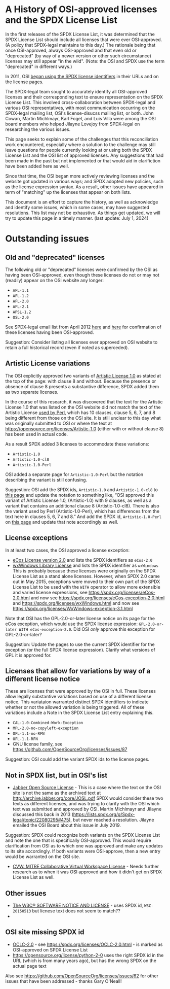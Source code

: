# A History of OSI-approved licenses and the SPDX License List

In the first releases of the SPDX License List, it was determined that the SPDX License List should include all licenses that were ever OSI-approved. (A policy that SPDX-legal maintains to this day.) The rationale being that once OSI-approved, always OSI-approved and that even old or "deprecated" (by way of a newer version or other such circumstance) licenses may still appear "in the wild". (Note: the OSI and SPDX use the term "deprecated" in different ways.)

In 2011, OSI [began using the SPDX license identifiers](https://opensource.org/meeting-minutes/minutes20110608) in their URLs and on the license pages.

The SPDX-legal team sought to accurately identify all OSI-approved licenses and their corresponding text to ensure representation on the SPDX License List. This involved cross-collaboration between SPDX-legal and various OSI representatives, with most communication occurring on the SPDX-legal mailing list, OSI's license-disucss mailing list, or both. John Cowan, Martin Michlmayr, Karl Fogel, and Luis Villa were among the OSI board members who helped Jilayne Lovejoy from SPDX-legal on researching the various issues. 

This page seeks to explain some of the challenges that this reconciliation work encountered, especially where a solution to the challenge may still leave questions for people currently looking at or using both the SPDX License List and the OSI list of approved licenses. Any suggestions that had been made in the past but not implemented or that would aid in clarifiction have been added here as well. 

Since that time, the OSI began more actively reviewing licenses and the website got updated in various ways; and SPDX adopted new policies, such as the license expression syntax. As a result, other issues have appeared in term of "matching" up the licenses that appear on both lists.

This document is an effort to capture the history, as well as acknowledge and identify some issues, which in some cases, may have suggested resolutions.  This list may not be exhaustive. As things get updated, we will try to update this page in a timely manner.
(last update: July 1, 2024)

# Outstanding issues

## Old and "deprecated" licenses
The following old or "deprecated" licenses were confirmed by the OSI as having been OSI-approved, even though these licenses do not or may not (readily) appear on the OSI website any longer:

* `AFL-1.1`
* `AFL-1.2`
* `AFL-2.0`
* `AFL-2.1`
* `APSL-1.2`
* `OSL-2.0`

See SPDX-legal email list from April 2012 [here](https://lists.spdx.org/g/Spdx-legal/message/311?p=%2C%2C%2C20%2C0%2C0%2C0%3A%3Arecentpostdate%2Fsticky%2C%2Cosi%2C20%2C2%2C300%2C22080203) and 
[here](https://lists.spdx.org/g/Spdx-legal/message/312?p=%2C%2C%2C20%2C0%2C0%2C0%3A%3Arecentpostdate%2Fsticky%2C%2Cosi%2C20%2C2%2C300%2C22080204) for confirmation of these licenses having been OSI-approved.

Suggestion: Consider listing all licenses ever approved on OSI website to retain a full historical record (even if noted as superceded).

## Artistic License variations
The OSI explicitly approved two variants of [Artistic License 1.0](https://opensource.org/licenses/Artistic-1.0) as stated at the top of the page: with clause 8 and without. Because the presence or absence of clause 8 presents a substantive difference, SPDX added them as two separate licenses. 

In the course of this research, it was discovered that the text for the Artistic License 1.0 that was listed on the OSI website did not match the text of the Artistic License [used by Perl](https://dev.perl.org/licenses/artistic.html), which has 10 clauses, clause 5, 6, 7, and 8 being different from those on the OSI site. It is still unclear to this day what was originally submitted to OSI or where the text at https://opensource.org/licenses/Artistic-1.0 (either with or without clause 8) has been used in actual code.

As a result SPDX added 3 licenses to accommodate these variations:
* `Artistic-1.0`
* `Artistic-1.0-cl8`
* `Artistic-1.0-Perl`

OSI added a separate page for `Artistic-1.0-Perl` but the notation describing the variant is still confusing. 

Suggestion: OSI add the SPDX ids, `Artistic-1.0` and `Artistic-1.0-cl8` to [this page](https://opensource.org/licenses/Artistic-1.0) and update the notation to something like,  “OSI approved this variant of Artistic License 1.0, (Artistic-1.0) with 9 clauses, as well as a variant that contains an additional clause 8 (Artistic-1.0-cl8). There is also the variant used by Perl (Artistic-1.0-Perl), which has differences from the text here in clauses 5, 6, 7 and 8.”
And add the SPDX id, `Artistic-1.0-Perl` on [this page](https://opensource.org/licenses/Artistic-Perl-1.0) and update that note accordingly as well. 

## License exceptions
In at least two cases, the OSI approved a license exception: 
* [eCos License version 2.0](https://opensource.org/licenses/eCos-2.0) and lists the SPDX identifiers as `eCos-2.0`
* [wxWindows Library License](https://spdx.org/licenses/wxWindows.html) and lists the SPDX identifier as `wxWindows`
This is probably because these licenses were originally on the SPDX License List as a stand alone licenses. However, when SPDX 2.0 came out in May 2015, exceptions were moved to their own part of the SPDX License List to be used with the `WITH` operator to allow more extensible and varied license expressions, see https://spdx.org/licenses/eCos-2.0.html and now see https://spdx.org/licenses/eCos-exception-2.0.html
and https://spdx.org/licenses/wxWindows.html and now see https://spdx.org/licenses/WxWindows-exception-3.1.html

Note that OSI has the GPL-2.0-or-later license notice on its page for the eCos exception, which would use the SPDX license expression: `GPL-2.0-or-later WITH eCos-exception-2.0`. Did OSI _only_ approve this exception for GPL-2.0-or-later? 

Suggestion: Update the pages to use the current SPDX identifier for the exception (or the full SPDX license expression). Clarify what versions of GPL it is approved for.

## Licenses that allow for variations by way of a different license notice
These are licenses that were approved by the OSI in full. These licenses allow legally substantive variations based on use of a different license notice. This variataion warranted distinct SPDX identifiers to indicate whether or not the allowed variation is being triggered. All of these variations include a Note in the SPDX License List entry explaining this. 

* `CAL-1.0-Combined-Work-Exception`
* `MPL-2.0-no-copyleft-exception`
* `OFL-1.1-no-RFN`
* `OFL-1.1-RFN`
* GNU license family, see https://github.com/OpenSourceOrg/licenses/issues/87

Suggestion: OSI could add the variant SPDX ids to the license pages.

## Not in SPDX list, but in OSI's list

* [Jabber Open Source License](https://opensource.org/licenses/jabberpl) - This is a case where the text on the OSI site is not the same as the archived text at http://archive.jabber.org/core/JOSL.pdf SPDX would consider these two texts as different licenses, and was trying to clarify with the OSI which text was submitted and approved by OSI. Martin Michlmayr and Jilayne discussed this back in 2013 (https://lists.spdx.org/g/Spdx-legal/topic/22080295#475), but never reached a resolution. Jilayne emailed the OSI Board about this issue in July 2019. 

Suggestion: SPDX could recognize both variants on the SPDX License List and note the one that is specifically OSI-approved. This would require clarification from OSI as to which one was approved and make any updates to its site accordingly. If both variants were OSI-approve, then a new entry would be warranted on the OSI site. 

* [CVW: MITRE Collaborative Virtual Workspace License](https://opensource.org/license/cvw) - Needs further research as to when it was OSI approved and how it didn't get on SPDX License List as well.

## Other issues
* [The W3C® SOFTWARE NOTICE AND LICENSE](https://opensource.org/license/w3c) - uses SPDX id, `W3C-20150513` but licnese text does not seem to match??
* 

## OSI site missing SPDX id
* [OCLC-2.0](https://opensource.org/license/oclc2-php) - see https://spdx.org/licenses/OCLC-2.0.html - is marked as OSI-approved on SPDX License List
* https://opensource.org/license/python-2-0 uses the right SPDX id in the URL (which is from many years ago), but has the wrong SPDX on the actual page text


Also see https://github.com/OpenSourceOrg/licenses/issues/62 for other issues that have been addressed - thanks Gary O'Neall!
